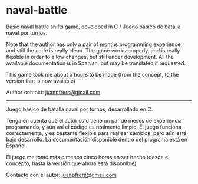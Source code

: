 # naval-battle
Basic naval battle shifts game, developed in C / Juego básico de batalla naval por turnos.

Note that the author has only a pair of months programming experience, and still the code is really clean. The game works properly, and is really flexible in order to allow changes, but still under development. All the available documentation is in Spanish, but may be translated if requested.

This game took me about 5 hours to be made (from the concept, to the version that is now avaiable)

Author contact:
juanpfrers@gmail.com

---
Juego básico de batalla naval por turnos, desarrollado en C.

Tenga en cuenta que el autor solo tiene un par de meses de experiencia programando, y aún así el código es realmente limpio. El juego funciona correctamente, y es bastante flexible para realizar cambios, pero aún está bajo desarrollo. La documentación disponible dentro del programa está en Español.

El juego me tomó más o menos cinco horas en ser hecho (desde el concepto, hasta la versión que ahora está disponible)

Contacto con el autor:
juanpfrers@gmail.com
